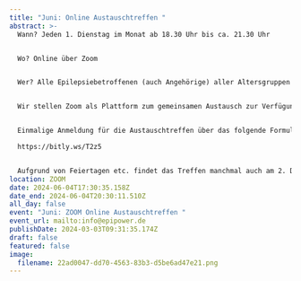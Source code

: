 ```yaml
---
title: "Juni: Online Austauschtreffen "
abstract: >-
  Wann? Jeden 1. Dienstag im Monat ab 18.30 Uhr bis ca. 21.30 Uhr 


  Wo? Online über Zoom


  Wer? Alle Epilepsiebetroffenen (auch Angehörige) aller Altersgruppen


  Wir stellen Zoom als Plattform zum gemeinsamen Austausch zur Verfügung. Die Teilnehmer können in themenspezifische Breakoutsessions, um über alle verschiedenen Themen rund um Epilepsie, aber auch Privates zu diskutieren. Wir haben eine sehr lockere Atmosphäre und jeder kann kommen und gehen, wie es persönlich am angenehmsten ist.


  Einmalige Anmeldung für die Austauschtreffen über das folgende Formular:

  https://bitly.ws/T2z5


  Aufgrund von Feiertagen etc. findet das Treffen manchmal auch am 2. Dienstag statt. Das kann aber den jeweiligen Treffen unter Events entnommen werden.
location: ZOOM
date: 2024-06-04T17:30:35.158Z
date_end: 2024-06-04T20:30:11.510Z
all_day: false
event: "Juni: ZOOM Online Austauschtreffen "
event_url: mailto:info@epipower.de
publishDate: 2024-03-03T09:31:35.174Z
draft: false
featured: false
image:
  filename: 22ad0047-dd70-4563-83b3-d5be6ad47e21.png
---
```


